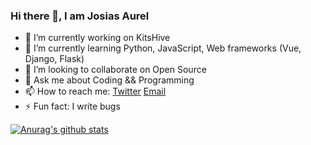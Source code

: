 ### Hi there 👋, I am Josias Aurel


- 🔭 I’m currently working on KitsHive
- 🌱 I’m currently learning Python, JavaScript, Web frameworks (Vue, Django, Flask)
- 👯 I’m looking to collaborate on Open Source
- 💬 Ask me about Coding && Programming
- 📫 How to reach me: [Twitter](https://twitter.com/JosiasWing?s=09) [Email](ndjosiasaurel@gmail.com)
- ⚡ Fun fact: I write bugs


[![Anurag's github stats](https://github-readme-stats.vercel.app/api?username=josiasaurel)](https://github.com/anuraghazra/github-readme-stats)
